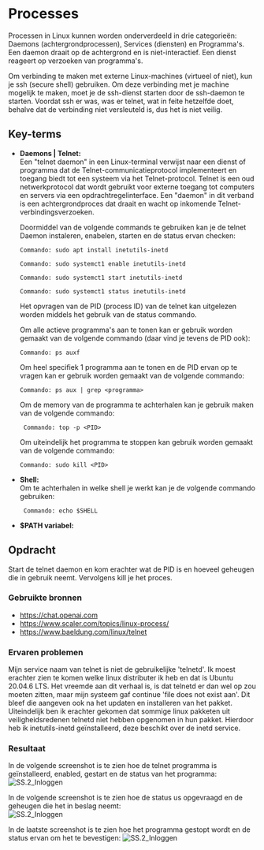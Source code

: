 # Processes
Processen in Linux kunnen worden onderverdeeld in drie categorieën: Daemons (achtergrondprocessen), Services (diensten) en Programma's. Een daemon draait op de achtergrond en is niet-interactief. Een dienst reageert op verzoeken van programma's.

Om verbinding te maken met externe Linux-machines (virtueel of niet), kun je ssh (secure shell) gebruiken. Om deze verbinding met je machine mogelijk te maken, moet je de ssh-dienst starten door de ssh-daemon te starten. Voordat ssh er was, was er telnet, wat in feite hetzelfde doet, behalve dat de verbinding niet versleuteld is, dus het is niet veilig. 

## Key-terms
* __Daemons | Telnet:__  
Een "telnet daemon" in een Linux-terminal verwijst naar een dienst of programma dat de Telnet-communicatieprotocol implementeert en toegang biedt tot een systeem via het Telnet-protocol. Telnet is een oud netwerkprotocol dat wordt gebruikt voor externe toegang tot computers en servers via een opdrachtregelinterface. Een "daemon" in dit verband is een achtergrondproces dat draait en wacht op inkomende Telnet-verbindingsverzoeken.  
  
  Doormiddel van de volgende commands te gebruiken kan je de telnet Daemon instaleren, enabelen, starten en de status ervan checken:   
    
   ```
   Commando: sudo apt install inetutils-inetd
   ```   
   ```
   Commando: sudo systemct1 enable inetutils-inetd
   ```   
   ```
   Commando: sudo systemct1 start inetutils-inetd
   ```   
   ```
   Commando: sudo systemct1 status inetutils-inetd
   ```     
   Het opvragen van de PID (process ID) van de telnet kan uitgelezen worden middels het gebruik van de status commando.  
     
     Om alle actieve programma's aan te tonen kan er gebruik worden gemaakt van de volgende commando (daar vind je tevens de PID ook):   
     ```
   Commando: ps auxf
   ```   
   Om heel specifiek 1 programma aan te tonen en de PID ervan op te vragen kan er gebruik worden gemaakt van de volgende commando:   
   ```
   Commando: ps aux | grep <programma>
   ```  
   Om de memory van de programma te achterhalen kan je gebruik maken van de volgende commando: 
  
  ```
   Commando: top -p <PID>
   ```    
   Om uiteindelijk het programma te stoppen kan gebruik worden gemaakt van de volgende commando: 

   ```
   Commando: sudo kill <PID>
   ```  

* __Shell:__  
Om te achterhalen in welke shell je werkt kan je de volgende commando gebruiken: 

  ```
   Commando: echo $SHELL
   ```  
* __$PATH variabel:__


## Opdracht  
Start de telnet daemon en kom erachter wat de PID is en hoeveel geheugen die in gebruik neemt. Vervolgens kill je het proces.   

### Gebruikte bronnen
* https://chat.openai.com   
* https://www.scaler.com/topics/linux-process/ 
* https://www.baeldung.com/linux/telnet 

### Ervaren problemen
Mijn service naam van telnet is niet de gebruikelijke 'telnetd'. Ik moest erachter zien te komen welke linux distributer ik heb en dat is Ubuntu 20.04.6 LTS. Het vreemde aan dit verhaal is, is dat telnetd er dan wel op zou moeten zitten, maar mijn systeem gaf continue 'file does not exist aan'. Dit bleef die aangeven ook na het updaten en installeren van het pakket. Uiteindelijk ben ik erachter gekomen dat sommige linux pakketen uit veiligheidsredenen telnetd niet hebben opgenomen in hun pakket. Hierdoor heb ik inetutils-inetd geïnstalleerd, deze beschikt over de inetd service.

### Resultaat
In de volgende screenshot is te zien hoe de telnet programma is geïnstalleerd, enabled, gestart en de status van het programma: 
![SS.2_Inloggen](../00_includes/14.Telnetgeinstalleerd.en.PID.opgevraagd.png)    
  
  In de volgende screenshot is te zien hoe de status us opgevraagd en de geheugen die het in beslag neemt:   
  ![SS.2_Inloggen](../00_includes/15.status.opnieuwopgevraagd.PIDenmemory.png)   
    
In de laatste screenshot is te zien hoe het programma gestopt wordt en de status ervan om het te bevestigen: 
![SS.2_Inloggen](../00_includes/16.KILL.telnet.png) 

  